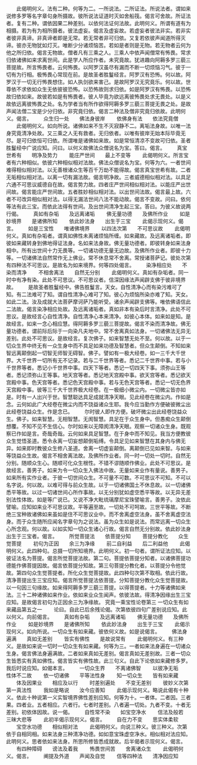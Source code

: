 <!-- { "loadSidebar": true } -->
　　此偈明何义。法有二种。何等为二。一所说法。二所证法。所说法者。谓如来说修多罗等名字章句身所摄故。彼所说法证道时灭如舍船筏。偈言可舍故。所证法者。复有二种。谓依因果二种差别。以依何法证何法故。此明何义。所谓有道有为相摄。若为有为相所摄者。彼法虚妄。偈言及虚妄故。若虚妄者彼法非实。若非实者彼非真谛。非真谛者即是无常。若无常者非可归依。又复若依彼声闻道所得灭谛。彼亦无物犹如灯灭。唯断少分诸烦恼苦。若如是者则是无物。若无物者云何为他之所归依。偈言无物故。僧者凡有三乘之人。三乘人中依声闻僧常有怖畏。常求归依诸佛如来求离世间。此是学人所应作者。未究竟故。犹进趣向阿耨多罗三藐三菩提故。所言怖畏者。云何怖畏。以阿罗汉虽尽有漏而不断一切烦恼习气。彼于一切有为行相。极怖畏心常现在前。是故圣者胜鬘经言。阿罗汉有恐怖。何以故。阿罗汉于一切无行怖畏想住。如人执剑欲来害己。是故阿罗汉无究竟乐。何以故。世尊依不求依如众生无依彼彼恐怖。以恐怖故则求归依。如是阿罗汉有怖畏。以恐怖故归依如来。故彼若如是有怖畏者。彼人毕竟为欲远离彼怖畏处求无畏处。以是义故依远离彼怖畏之处。名为学者当有所作欲得阿耨多罗三藐三菩提无畏之处。是故声闻法僧二宝是少分归依。非究竟归依。偈言二种法及僧非究竟归依故。此明何义。偈言。
　　众生归一处　　佛法身彼岸
　　依佛身有法　　依法究竟僧
　　此偈明何义。如向所说。诸佛如来不生不灭寂静不二。离垢法身故。以唯一法身究竟清净处故。又三乘之人无有救者。无归依者。以唯有彼岸无始本际毕竟无尽。是可归依恒可归依。所谓唯是诸佛如来故。如是常恒清凉不变故可归依。圣者胜鬘经中广说应知。问曰。以何义故佛法众僧说名为宝。答曰。偈言。
　　真宝世希有　　明净及势力
　　能庄严世间　　最上不变等
　　此偈明何义。所言宝者有六种相似。依彼六种相似相对法故。佛法众僧说名为宝。何等为六。一者世间难得相似相对法。以无善根诸众生等百千万劫不能得故。偈言真宝世希有故。二者无垢相似相对法。以离一切有漏法故。偈言明净故。三者威德相似相对法。以具足六通不可思议威德自在故。偈言势力故。四者庄严世间相似相对法。以能庄严出世间故。偈言能庄严世间故。五者胜妙相似相对法。以出世间法故。偈言最上故。六者不可改异相似相对法。以得无漏法世间八法不能动故。偈言不变故。问曰。依何等法有此三宝。而依此法得有世间。及出世间清净生起三宝。答曰。为彼义故说两行偈。
　　真如有杂垢　　及远离诸垢
　　佛无量功德　　及佛所作业
　　如是妙境界　　是诸佛所知
　　依此妙法身　　出生于三宝
　　此偈示现何义。偈言。
　　如是三宝性　　唯诸佛境界
　　以四法次第　　不可思议故
　　此偈明何义。真如有杂垢者。谓真如佛性未离诸烦恼所缠。如来藏故。及远离诸垢者。即彼如来藏转身到佛地得证法身。名如来法身故。佛无量功德者。即彼转身如来法身相中。所有出世间十力无畏等。一切诸功德无量无边故。及佛所作业者。即彼十力等。一切诸佛法自然常作无上佛业。常不休息常不舍离。常授诸菩萨记。彼处次第有四种法不可思议。是故名为如来境界。何等四处偈言。
　　染净相应处　　不染而清净
　　不相舍离法　　自然无分别
　　此偈明何义。真如有杂垢者。同一时中有净有染。此处不可思议。不可思议者。信深因缘法声闻辟支佛于彼非境界故。
　　是故圣者胜鬘经中。佛告胜鬘言。天女。自性清净心而有染污难可了知。有二法难可了知。谓自性清净心难可了知。彼心为烦恼所染亦难了知。天女。如此二法。汝及成就大法菩萨摩诃萨乃能听受。诸余声闻辟支佛等。唯依佛语信此二法故。偈言染净相应处故。及远离诸垢者。真如非本有染后时言清净。此处不可思议。是故经言心自性清净。自性清净心本来清净。如彼心本体。如来如是知。是故经言。如来一念心相应慧。得阿耨多罗三藐三菩提故。偈言不染而清净故。佛无量功德者。谓前际后际于一向染凡夫地中。常不舍离真如法身。一切诸佛法无异无差别。此处不可思议。是故经言。复次佛子。如来智慧无处不至。何以故。以于一切众生界中终无有一众生身中而不具足如来功德及智慧者。但众生颠倒。不知如来智远离颠倒起一切智无师智无碍智。佛子。譬如有一极大经卷。如一三千大千世界。大千世界一切所有无不记录。若与二千世界等者。悉记二千世界中事。若与小千世界等者。悉记小千世界中事。四天下等者。悉记一切四天下事。须弥山王等者。悉记须弥山王等事。地天宫等者。悉记地天宫殿中事。欲天宫等者。悉记欲天宫殿中事。色天宫等者。悉记色天宫殿中事。若与无色天宫等者。悉记一切无色界天宫殿中事。彼等三千大千世界极大经卷。在一极细小微尘内。一切微尘皆亦如是。时有一人出兴于世。智慧聪达具足成就清净天眼。见此经卷在微尘内。作如是念。云何如此广大经卷在微尘内而不饶益诸众生耶。我今应当勤作方便破彼微尘出此经卷饶益众生。作是念已。
　　尔时彼人即作方便。破坏微尘出此经卷饶益众生。佛子。如来智慧。无相智慧。无阂智慧。具足在于众生身中。但愚痴众生颠倒想覆。不知不见不生信心。尔时如来以无障阂清净天眼。观察一切诸众生身。既观察已作如是言。奇哉奇哉。云何如来具足智慧。在于身中而不知见。我当方便教彼众生觉悟圣道。悉令永离一切妄想颠倒垢缚。令具足见如来智慧在其身内与佛无异。如来即时教彼众生修八圣道。舍离一切虚妄颠倒。离颠倒已见如来智。与如来等饶益众生故。偈言不相舍离法故。及佛所作业者。同一时一切处一切时。自然无分别。随顺众生心。随顺可化众生根性。不错不谬随顺作佛业。此处不可思议。是故经言。善男子。如来为令一切众生入佛法中故。无量如来业作有量说。善男子。如来所有实作业者。于彼一切世间众生。不可量不可数。不可思议不可知。不可以名字说。何以故。以难可得与前众生故。以于一切诸佛国土不休息故。以一切诸佛悉平等故。以过一切诸世间心所作事故。以无分别犹如虚空悉平等故。以无异无差别法性体故。如是等广说已。又说不净大毗琉璃摩尼宝珠譬喻言。善男子。汝依此譬喻。应知如来业不可思议故。平等遍至故。一切处不可呵故。三世平等故。不断绝三宝种故诸佛如来虽如是住不可思议业中。而不舍离虚空法身。虽不舍离虚空法身。而于众生随所应闻名字章句为之说法。虽为众生如是说法。而常远离一切众生心所念观。何以故。以如实知一切众生诸心行故。偈言自然无分别故。依此妙法身出生于三宝者。偈言。
　　所觉菩提法　　依菩提分知
　　菩提分教化　　众生觉菩提
　　初句为正因　　余三为净缘
　　前二自利益　　后二利益他
　　此偈明何义。此四种句。总摄一切所知境界。此明何义。初一句者。谓所证法应知。以彼证法名为菩提。偈言所觉菩提法故。第二句。菩提依菩提分知者。以诸佛菩提功德能作佛菩提因故。偈言依菩提分知故。第三句菩提分教化者。以菩提分令他觉故。第四句众生觉菩提者。所化众生觉菩提故。此四种句次第不取相。依此行故。清净菩提出生三宝应知。偈言所觉菩提法依菩提。分知菩提分教化众生觉菩提故。以一句因三句缘故。如来得阿耨多罗三藐三菩提。以得菩提者。十力等诸佛如来法。三十二种诸佛如来作业。依如来业众生闻声。依彼法故。得清净因缘出生三宝应知。是故偈言初句为正因余三为净缘故。
究竟一乘宝性论卷第三
一切众生有如来藏品第五之一
　　论曰。自此已后余残论偈。次第依彼四句广差别说应知。此以何义。向前偈言。
　　真如有杂垢　　及远离诸垢
　　佛无量功德　　及佛所作业
　　如是妙境界　　是诸佛所知
　　依此妙法身　　出生于三宝
　　此偈示现何义。如向所说。一切众生有如来藏。彼依何义故。如是说偈言。
　　佛法身遍满　　真如无差别
　　皆实有佛性　　是故说常有
　　此偈明何义。有三种义。是故如来说一切时一切众生有如来藏。何等为三。一者如来法身遍在一切诸众生身。偈言佛法身遍满故。二者如来真如无差别。偈言真如无差别故。三者一切众生皆悉实有真如佛性。偈言皆实有佛性故。此三句义。自此下论依如来藏修多罗。我后时说应知。如偈本言。
　　一切众生界　　不离诸佛智
　　以彼净无垢　　性体不二故
　　依一切诸佛　　平等法性身
　　知一切众生　　皆有如来藏
　　体及因果业　　相应及以行
　　时差别遍处　　不变无差别
　　彼妙义次第　　第一真法性
　　我如是略说　　汝今应善知
　　此偈示现何义。略说此偈有十种义。依此十种说第一义实智境界佛性差别应知。何等为十。一者体。二者因。三者果。四者业。五者相应。六者行。七者时差别。八者遍一切处。九者不变。十者无差别。初依体因故。说一偈。
　　自性常不染　　如宝空净水
　　信法及般若　　三昧大悲等
　　此初半偈示现何义。偈言。
　　自在力不变　　思实体柔软
　　宝空水功德　　相似相对法
　　此偈明何义。向说三种义。彼三种义。次第依于自相同相。如来法身三种清净功德。如如意宝珠虚空净水。相似相对法应知。此明何义。思者依如来法身。所思所修皆悉成就故。后半偈者示现何义。偈言。
　　有四种障碍　　谤法及着我
　　怖畏世间苦　　舍离诸众生
　　此偈明何义。偈言。
　　阐提及外道　　声闻及自觉
　　信等四种法　　清净因应知
